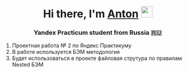 <h1 align="center">Hi there, I'm
  <a href="https://t.me/figasik" target="_blank">Anton</a>
  <img src="https://github.com/blackcater/blackcater/raw/main/images/Hi.gif" height="30"/>
</h1>
<h3 align="center">Yandex Practicum student from Russia 🇷🇺</h3>

<ol>
  <li>Проектная работа № 2 по Яндекс Практикуму</li>
  <li>В работе используется БЭМ методология</li>
  <li>Будет использоваться в проекте файловая струтура по правилам Nested БЭМ</li>
</ol>
